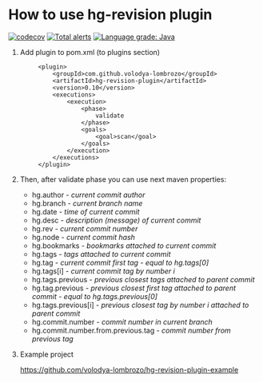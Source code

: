 # How to use hg-revision plugin 
[![codecov](https://codecov.io/gh/volodya-lombrozo/hg-revision-plugin/branch/master/graph/badge.svg)](https://codecov.io/gh/volodya-lombrozo/hg-revision-plugin)
[![Total alerts](https://img.shields.io/lgtm/alerts/g/volodya-lombrozo/hg-revision-plugin.svg?logo=lgtm&logoWidth=18)](https://lgtm.com/projects/g/volodya-lombrozo/hg-revision-plugin/alerts/)
[![Language grade: Java](https://img.shields.io/lgtm/grade/java/g/volodya-lombrozo/hg-revision-plugin.svg?logo=lgtm&logoWidth=18)](https://lgtm.com/projects/g/volodya-lombrozo/hg-revision-plugin/context:java)
1. Add plugin to pom.xml (to plugins section)

            <plugin>
                <groupId>com.github.volodya-lombrozo</groupId>
                <artifactId>hg-revision-plugin</artifactId>
                <version>0.10</version>
                <executions>
                    <execution>
                        <phase>
                            validate
                        </phase>
                        <goals>
                            <goal>scan</goal>
                        </goals>
                    </execution>
                </executions>
            </plugin>

2. Then, after validate phase you can use next maven properties:

      * hg.author - _current commit author_
      * hg.branch - _current branch name_
      * hg.date - _time of current commit_ 
      * hg.desc - _description (message) of current commit_
      * hg.rev -  _current commit number_
      * hg.node - _current commit hash_
      * hg.bookmarks - _bookmarks attached to current commit_
      * hg.tags - _tags attached to current commit_
      * hg.tag - _current commit first tag - equal to hg.tags[0]_
      * hg.tags[i] - _current commit tag by number i_
      * hg.tags.previous - _previous closest tags attached to parent commit_
      * hg.tag.previous - _previous closest first tag attached to parent commit - equal to hg.tags.previous[0]_
      * hg.tags.previous[i] - _previous closest tag by number i attached to parent commit_
      * hg.commit.number - _commit number in current branch_
      * hg.commit.number.from.previous.tag - _commit number from previous tag_

3. Example project

    https://github.com/volodya-lombrozo/hg-revision-plugin-example
